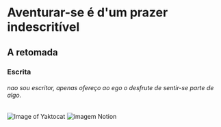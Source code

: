 <h1> Aventurar-se é d'um prazer indescritível </h1>

## A retomada ###

<h3> Escrita </h3>

  ###### nao sou escritor, apenas ofereço ao ego o desfrute de sentir-se parte de algo.


![Image of Yaktocat](https://octodex.github.com/images/yaktocat.png)
![imagem Notion](https://github.com/user-attachments/assets/a5877265-840f-4d57-8d62-64b720af7e72)
